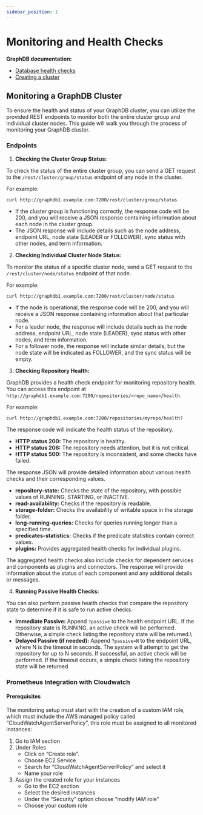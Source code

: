 ```yaml
---
sidebar_position: 1
---
```


# Monitoring and Health Checks

**GraphDB documentation:**

* [Database health checks](https://graphdb.ontotext.com/documentation/10.3/database-health-checks.html)
* [Creating a cluster](https://graphdb.ontotext.com/documentation/10.3/creating-a-cluster.html#monitor-cluster-status)

## Monitoring a GraphDB Cluster

To ensure the health and status of your GraphDB cluster, you can utilize the provided REST endpoints to monitor 
both the entire cluster group and individual cluster nodes. 
This guide will walk you through the process of monitoring your GraphDB cluster.

### Endpoints

1. **Checking the Cluster Group Status:**

To check the status of the entire cluster group, you can send a GET request to the `/rest/cluster/group/status` endpoint of any node in the cluster.

For example:
```shell
curl http://graphdb1.example.com:7200/rest/cluster/group/status
```

* If the cluster group is functioning correctly, the response code will be 200, and you will receive a JSON response containing information about each node in the cluster group.
* The JSON response will include details such as the node address, endpoint URL, node state (LEADER or FOLLOWER), sync status with other nodes, and term information.

2. **Checking Individual Cluster Node Status:**

To monitor the status of a specific cluster node, send a GET request to the `/rest/cluster/node/status` endpoint of that node. 

For example:
```shell
curl http://graphdb1.example.com:7200/rest/cluster/node/status
```
* If the node is operational, the response code will be 200, and you will receive a JSON response containing information about that particular node.
* For a leader node, the response will include details such as the node address, endpoint URL, node state (LEADER), sync status with other nodes, and term information.
* For a follower node, the response will include similar details, but the node state will be indicated as FOLLOWER, and the sync status will be empty.

3. **Checking Repository Health:**

GraphDB provides a health check endpoint for monitoring repository health. You can access this endpoint at `http://graphdb1.example.com:7200/repositories/<repo_name>/health`.

For example:
```shell
curl http://graphdb1.example.com:7200/repositories/myrepo/health?
```

The response code will indicate the health status of the repository.
* **HTTP status 200:** The repository is healthy.
* **HTTP status 206:** The repository needs attention, but it is not critical.
* **HTTP status 500:** The repository is inconsistent, and some checks have failed.

The response JSON will provide detailed information about various health checks and their corresponding values.
* **repository-state:** Checks the state of the repository, with possible values of RUNNING, STARTING, or INACTIVE.
* **read-availability:** Checks if the repository is readable.
* **storage-folder:** Checks the availability of writable space in the storage folder.
* **long-running-queries:** Checks for queries running longer than a specified time.
* **predicates-statistics:** Checks if the predicate statistics contain correct values.
* **plugins:** Provides aggregated health checks for individual plugins.

The aggregated health checks also include checks for dependent services and components as plugins and connectors.
The response will provide information about the status of each component and any additional details or messages.

4. **Running Passive Health Checks:**

You can also perform passive health checks that compare the repository state to determine if it is safe to run active checks. 
* **Immediate Passive:** Append `?passive` to the health endpoint URL. If the repository state is RUNNING, an active check will be performed. Otherwise, a simple check listing the repository state will be returned.\
* **Delayed Passive (if needed):** Append `?passive=N` to the endpoint URL, where N is the timeout in seconds. The system will attempt to get the repository for up to N seconds. If successful, an active check will be performed. If the timeout occurs, a simple check listing the repository state will be returned

### Prometheus Integration with Cloudwatch

#### Prerequisites
The monitoring setup must start with the creation of a custom IAM role, 
which must include the AWS managed policy called “CloudWatchAgentServerPolicy”, 
this role must be assigned to all monitored instances:

1. Go to IAM section
2. Under Roles
   * Click on “Create role”.
   * Choose EC2 Service
   * Search for “CloudWatchAgentServerPolicy” and select it
   * Name your role
3. Assign the created role for your instances
   * Go to the EC2 section
   * Select the desired instances
   * Under the “Security” option choose “modify IAM role”
   * Choose your custom role

